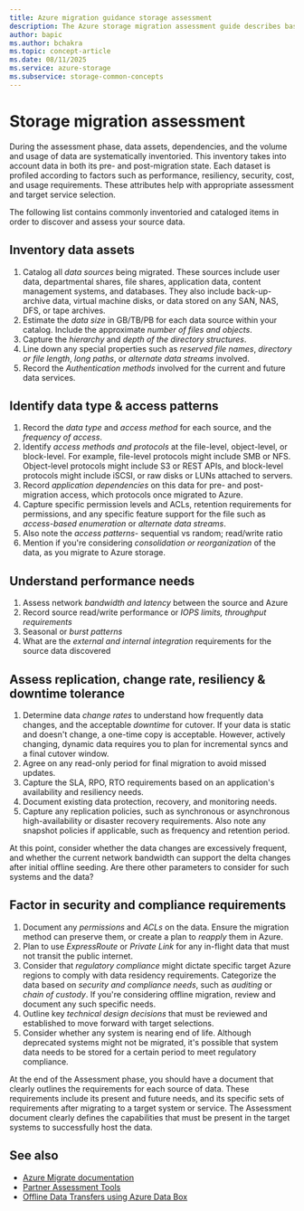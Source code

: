 ```yaml
---
title: Azure migration guidance storage assessment
description: The Azure storage migration assessment guide describes basic guidance for the Assessment phase of any migration strategy.
author: bapic
ms.author: bchakra
ms.topic: concept-article 
ms.date: 08/11/2025
ms.service: azure-storage
ms.subservice: storage-common-concepts
---
```


<!--
65 (670/25)
93 (751/5 false-positives)
-->

# Storage migration assessment

During the assessment phase, data assets, dependencies, and the volume and usage of data are systematically inventoried. This inventory takes into account data in both its pre- and post-migration state. Each dataset is profiled according to factors such as performance, resiliency, security, cost, and usage requirements. These attributes help with appropriate assessment and target service selection.

The following list contains commonly inventoried and cataloged items in order to discover and assess your source data.

## Inventory data assets

1. Catalog all *data sources* being migrated. These sources include user data, departmental shares, file shares, application data, content management systems, and databases. They also include back-up-archive data, virtual machine disks, or data stored on any SAN, NAS, DFS, or tape archives.
2. Estimate the *data size* in GB/TB/PB for each data source within your catalog. Include the approximate *number of files and objects*.
3. Capture the *hierarchy* and *depth of the directory structures*.
4. Line down any special properties such as *reserved file names*, *directory or file length*, *long paths*, or *alternate data streams* involved.
5. Record the *Authentication methods* involved for the current and future data services.

## Identify data type & access patterns

1. Record the *data type* and *access method* for each source, and the *frequency of access*.
2. Identify *access methods and protocols* at the file-level, object-level, or block-level. For example, file-level protocols might include SMB or NFS. Object-level protocols might include S3 or REST APIs, and block-level protocols might include iSCSI, or raw disks or LUNs attached to servers.
3. Record *application dependencies* on this data for pre- and post-migration access, which protocols once migrated to Azure.
4. Capture specific permission levels and ACLs, retention requirements for permissions, and any specific feature support for the file such as *access-based enumeration* or *alternate data streams*.
5. Also note the *access patterns*- sequential vs random; read/write ratio
6. Mention if you're considering *consolidation or reorganization* of the data, as you migrate to Azure storage.

## Understand performance needs

1. Assess network *bandwidth and latency* between the source and Azure
2. Record source read/write performance or *IOPS limits, throughput requirements*
3. Seasonal or *burst patterns*
4. What are the *external and internal integration* requirements for the source data discovered

## Assess replication, change rate, resiliency & downtime tolerance

1. Determine data *change rates* to understand how frequently data changes, and the acceptable *downtime* for cutover. If your data is static and doesn't change, a one-time copy is acceptable. However, actively changing, dynamic data requires you to plan for incremental syncs and a final cutover window.
2. Agree on any read-only period for final migration to avoid missed updates.
3. Capture the SLA, RPO, RTO requirements based on an application's availability and resiliency needs.
4. Document existing data protection, recovery, and monitoring needs.
5. Capture any replication policies, such as synchronous or asynchronous high-availability or disaster recovery requirements. Also note any snapshot policies if applicable, such as frequency and retention period.

At this point, consider whether the data changes are excessively frequent, and whether the current network bandwidth can support the delta changes after initial offline seeding. Are there other parameters to consider for such systems and the data?

## Factor in security and compliance requirements

1. Document any *permissions* and *ACLs* on the data. Ensure the migration method can preserve them, or create a plan to *reapply* them in Azure.
2. Plan to use *ExpressRoute* or *Private Link* for any in-flight data that must not transit the public internet.
3. Consider that *regulatory compliance* might dictate specific target Azure regions to comply with data residency requirements. Categorize the data based on *security and compliance needs*, such as *auditing* or *chain of custody*. If you're considering offline migration, review and document any such specific needs.
4. Outline key *technical design decisions* that must be reviewed and established to move forward with target selections.
5. Consider whether any system is nearing end of life. Although deprecated systems might not be migrated, it's possible that system data needs to be stored for a certain period to meet regulatory compliance. 

At the end of the Assessment phase, you should have a document that clearly outlines the requirements for each source of data. These requirements include its present and future needs, and its specific sets of requirements after migrating to a target system or service. The Assessment document clearly defines the capabilities that must be present in the target systems to successfully host the data.

## See also

- [Azure Migrate documentation](../../migrate/migrate-services-overview.md)
- [Partner Assessment Tools](../solution-integration/validated-partners/data-management/azure-file-migration-program-solutions.md)
- [Offline Data Transfers using Azure Data Box](../../databox/data-box-overview.md)
